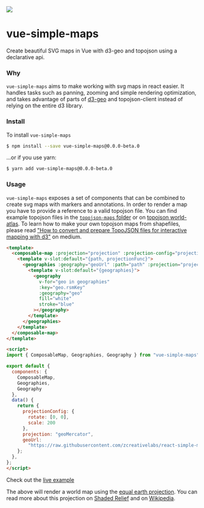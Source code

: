 
<img src="https://img.shields.io/bundlephobia/minzip/vue-simple-maps@0.0.0-beta.0?color=%2328cb95&label=gzip" />

# vue-simple-maps
Create beautiful SVG maps in Vue with d3-geo and topojson using a declarative api.

### Why

`vue-simple-maps` aims to make working with svg maps in react easier. It handles tasks such as panning, zooming and simple rendering optimization, and takes advantage of parts of [d3-geo](https://github.com/d3/d3-geo) and topojson-client instead of relying on the entire d3 library.

### Install

To install `vue-simple-maps`

```bash
$ npm install --save vue-simple-maps@0.0.0-beta.0
```

...or if you use yarn:

```bash
$ yarn add vue-simple-maps@0.0.0-beta.0
```

### Usage

`vue-simple-maps` exposes a set of components that can be combined to create svg maps with markers and annotations. In order to render a map you have to provide a reference to a valid topojson file. You can find example topojson files in the [`topojson-maps` folder](https://github.com/zcreativelabs/vue-simple-maps/tree/master/topojson-maps) or on [topojson world-atlas](https://github.com/topojson/world-atlas). To learn how to make your own topojson maps from shapefiles, please read ["How to convert and prepare TopoJSON files for interactive mapping with d3"](https://hackernoon.com/how-to-convert-and-prepare-topojson-files-for-interactive-mapping-with-d3-499cf0ced5f) on medium.

```html
<template>
  <composable-map :projection="projection" :projection-config="projectionConfig">
    <template v-slot:default="{path, projectionFunc}">
      <geographies :geography="geoUrl" :path="path" :projection="projectionFunc">
        <template v-slot:default="{geographies}">
          <geography
            v-for="geo in geographies"
            :key="geo.rsmKey"
            :geography="geo"
            fill="white"
            stroke="blue"
          ></geography>
        </template>
      </geographies>
    </template>
  </composable-map>
</template>

<script>
import { ComposableMap, Geographies, Geography } from "vue-simple-maps";

export default {
  components: {
    ComposableMap,
    Geographies,
    Geography
  },
  data() {
    return {
      projectionConfig: {
        rotate: [0, 0],
        scale: 200
      },
      projection: "geoMercator",
      geoUrl:
        "https://raw.githubusercontent.com/zcreativelabs/react-simple-maps/master/topojson-maps/world-110m.json"
    };
  },
};
</script>
```

Check out the [live example](https://codesandbox.io/s/vue-simple-maps-15ol4)

The above will render a world map using the [equal earth projection](https://observablehq.com/@d3/equal-earth). You can read more about this projection on [Shaded Relief](http://shadedrelief.com/ee_proj/) and on [Wikipedia](https://en.wikipedia.org/wiki/Equal_Earth_projection).